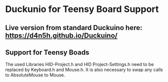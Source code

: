 # Duckunio for Teensy Board Support
## Live version from standard Duckuino here: https://d4n5h.github.io/Duckuino/

## Support for Teensy Boads
The used Libraries HID-Project.h and HID Project-Settings.h need to be replaced by Keyboard.h and Mouse.h. It is also necessary to swap any calls to AbsoluteMouse to Mouse.
